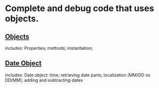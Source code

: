 # Complete and debug code that uses objects.

## [Objects](./example1.js)
includes: Properties; methods; instantiation;
## [Date Object](./example2.js)
includes: Date object: time; retrieving date parts; localization (MM/DD vs DD/MM); adding and subtracting dates